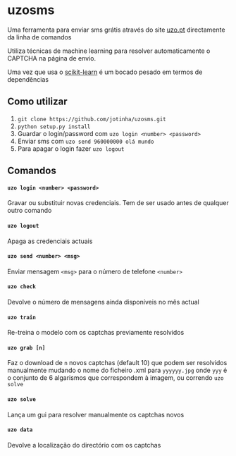 uzosms
======

Uma ferramenta para enviar sms grátis através do site [uzo.pt](http://www.uzo.pt) directamente da linha de comandos

Utiliza técnicas de machine learning para resolver automaticamente o CAPTCHA na página de envio.

Uma vez que usa o [scikit-learn](http://scikit-learn.org/stable/) é um bocado pesado em termos de dependências

Como utilizar
-------------
1. `git clone https://github.com/jotinha/uzosms.git`
2. `python setup.py install`
3. Guardar o login/password com `uzo login <number> <password>`
4. Enviar sms com `uzo send 960000000 olá mundo`
5. Para apagar o login fazer `uzo logout`

Comandos
--------

#### `uzo login <number> <password>`
Gravar ou substituir novas credenciais. Tem de ser usado antes de qualquer outro comando

#### `uzo logout`
Apaga as credenciais actuais

#### `uzo send <number> <msg>`
Enviar mensagem `<msg>` para o número de telefone `<number>`

#### `uzo check`
Devolve o número de mensagens ainda disponíveis no mês actual

#### `uzo train`
Re-treina o modelo com os captchas previamente resolvidos

#### `uzo grab [n]`
Faz o download de `n` novos captchas (default 10) que podem ser resolvidos manualmente mudando o nome do ficheiro .xml para `yyyyyy.jpg` onde `yyy` é o conjunto de 6 algarismos que correspondem à imagem, ou correndo `uzo solve`     

#### `uzo solve`
Lança um gui para resolver manualmente os captchas novos

#### `uzo data`
Devolve a localização do directório com os captchas
 
